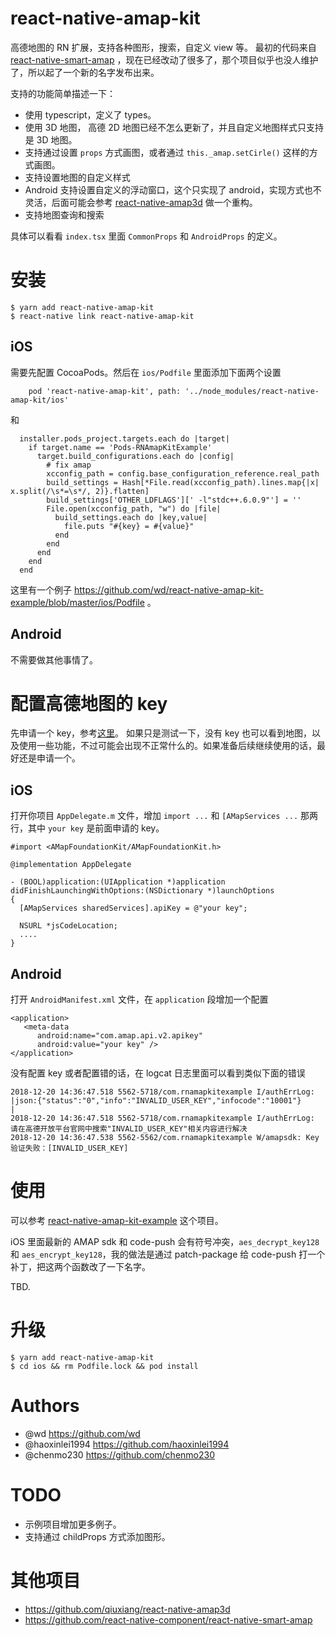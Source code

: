 # react-native-amap-kit
高德地图的 RN 扩展，支持各种图形，搜索，自定义 view 等。 最初的代码来自 [react-native-smart-amap](https://github.com/react-native-component/react-native-smart-amap) ，现在已经改动了很多了，那个项目似乎也没人维护了，所以起了一个新的名字发布出来。

支持的功能简单描述一下：
* 使用 typescript，定义了 types。
* 使用 3D 地图， 高德 2D 地图已经不怎么更新了，并且自定义地图样式只支持是 3D 地图。
* 支持通过设置 `props` 方式画图，或者通过 `this._amap.setCirle()` 这样的方式画图。
* 支持设置地图的自定义样式
* Android 支持设置自定义的浮动窗口，这个只实现了 android，实现方式也不灵活，后面可能会参考 [react-native-amap3d](https://github.com/qiuxiang/react-native-amap3d) 做一个重构。
* 支持地图查询和搜索

具体可以看看 `index.tsx` 里面 `CommonProps` 和 `AndroidProps` 的定义。

# 安装
```
$ yarn add react-native-amap-kit
$ react-native link react-native-amap-kit
```

## iOS
需要先配置 CocoaPods。然后在 `ios/Podfile` 里面添加下面两个设置

```
    pod 'react-native-amap-kit', path: '../node_modules/react-native-amap-kit/ios'
```
和
```
  installer.pods_project.targets.each do |target|
    if target.name == 'Pods-RNAmapKitExample'
      target.build_configurations.each do |config|
        # fix amap
        xcconfig_path = config.base_configuration_reference.real_path
        build_settings = Hash[*File.read(xcconfig_path).lines.map{|x| x.split(/\s*=\s*/, 2)}.flatten]
        build_settings['OTHER_LDFLAGS'][' -l"stdc++.6.0.9"'] = ''
        File.open(xcconfig_path, "w") do |file|
          build_settings.each do |key,value|
            file.puts "#{key} = #{value}"
          end
        end
      end
    end
  end
```
这里有一个例子 https://github.com/wd/react-native-amap-kit-example/blob/master/ios/Podfile 。

## Android
不需要做其他事情了。

# 配置高德地图的 key

先申请一个 key，参考[这里](https://lbs.amap.com/api/android-sdk/guide/create-project/get-key)。
如果只是测试一下，没有 key 也可以看到地图，以及使用一些功能，不过可能会出现不正常什么的。如果准备后续继续使用的话，最好还是申请一个。

## iOS
打开你项目 `AppDelegate.m` 文件，增加 `import ...` 和 `[AMapServices ...` 那两行，其中 `your key` 是前面申请的 key。

```
#import <AMapFoundationKit/AMapFoundationKit.h>

@implementation AppDelegate

- (BOOL)application:(UIApplication *)application didFinishLaunchingWithOptions:(NSDictionary *)launchOptions
{
  [AMapServices sharedServices].apiKey = @"your key";
  
  NSURL *jsCodeLocation;
  ....
}
```

## Android

打开 `AndroidManifest.xml` 文件，在 `application` 段增加一个配置
```
<application>
   <meta-data
      android:name="com.amap.api.v2.apikey"
      android:value="your key" />
</application>
```

没有配置 key 或者配置错的话，在 logcat 日志里面可以看到类似下面的错误
```
2018-12-20 14:36:47.518 5562-5718/com.rnamapkitexample I/authErrLog: |json:{"status":"0","info":"INVALID_USER_KEY","infocode":"10001"}              |
2018-12-20 14:36:47.518 5562-5718/com.rnamapkitexample I/authErrLog: 请在高德开放平台官网中搜索"INVALID_USER_KEY"相关内容进行解决
2018-12-20 14:36:47.538 5562-5562/com.rnamapkitexample W/amapsdk: Key验证失败：[INVALID_USER_KEY]
```

# 使用

可以参考 [react-native-amap-kit-example](https://github.com/wd/react-native-amap-kit-example) 这个项目。

iOS 里面最新的 AMAP sdk 和 code-push 会有符号冲突，`aes_decrypt_key128` 和 `aes_encrypt_key128`，我的做法是通过 patch-package 给 code-push 打一个补丁，把这两个函数改了一下名字。

TBD.

# 升级

```
$ yarn add react-native-amap-kit
$ cd ios && rm Podfile.lock && pod install
```

# Authors
* @wd https://github.com/wd
* @haoxinlei1994 https://github.com/haoxinlei1994
* @chenmo230 https://github.com/chenmo230

# TODO
* 示例项目增加更多例子。
* 支持通过 childProps 方式添加图形。

# 其他项目
* https://github.com/qiuxiang/react-native-amap3d
* https://github.com/react-native-component/react-native-smart-amap

